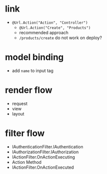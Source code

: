 # link

- `@Url.Action("Action", "Controller")`
  - `@Url.Action("Create", "Products")`
  - recommended approach
  - `/products/create` do not work on deploy?

# model binding

- add `name` to input tag

# render flow

- request
- view
- layout

# filter flow

- IAuthenticationFilter.IAuthentication
- IAuthorizationFilter.IAuthorization
- IActionFilter.OnActionExecuting
- Action Method
- IActionFilter.OnActionExecuted
